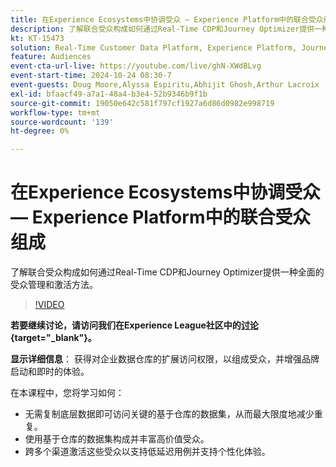 ```yaml
---
title: 在Experience Ecosystems中协调受众 — Experience Platform中的联合受众组成
description: 了解联合受众构成如何通过Real-Time CDP和Journey Optimizer提供一种全面的受众管理和激活方法。
kt: KT-15473
solution: Real-Time Customer Data Platform, Experience Platform, Journey Optimizer
feature: Audiences
event-cta-url-live: https://youtube.com/live/ghN-XWdBLvg
event-start-time: 2024-10-24 08:30-7
event-guests: Doug Moore,Alyssa Espiritu,Abhijit Ghosh,Arthur Lacroix
exl-id: bfaacf49-a7a1-48a4-b3e4-52b9346b9f1b
source-git-commit: 19050e642c581f797cf1927a6d86d0982e998719
workflow-type: tm+mt
source-wordcount: '139'
ht-degree: 0%

---
```


# 在Experience Ecosystems中协调受众 — Experience Platform中的联合受众组成

了解联合受众构成如何通过Real-Time CDP和Journey Optimizer提供一种全面的受众管理和激活方法。

>[!VIDEO](https://video.tv.adobe.com/v/3436457?quality=12&learn=on)

**若要继续讨论，请访问我们在Experience League社区中的[讨论](https://experienceleaguecommunities.adobe.com/t5/adobe-experience-platform/adobe-experience-league-live-harmonize-audiences-in-experience/m-p/718976#M636){target="_blank"}。**

**显示详细信息**：
获得对企业数据仓库的扩展访问权限，以组成受众，并增强品牌启动和即时的体验。

在本课程中，您将学习如何：

* 无需复制底层数据即可访问关键的基于仓库的数据集，从而最大限度地减少重复。
* 使用基于仓库的数据集构成并丰富高价值受众。
* 跨多个渠道激活这些受众以支持低延迟用例并支持个性化体验。
